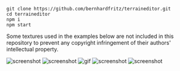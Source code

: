 ```
git clone https://github.com/bernhardfritz/terraineditor.git
cd terraineditor
npm i
npm start
```

Some textures used in the examples below are not included in this repository to prevent any copyright infringement of their authors' intellectual property.

![screenshot](http://i.imgur.com/7c6ixW8.jpg)
![screenshot](http://i.imgur.com/OmlSTmz.jpg)
![gif](https://media.giphy.com/media/3o6vXU6rCETKsA0d8s/giphy-downsized-large.gif)
![screenshot](http://i.imgur.com/Ipg3Cg5.png)
![screenshot](http://i.imgur.com/mWPnoum.jpg)
